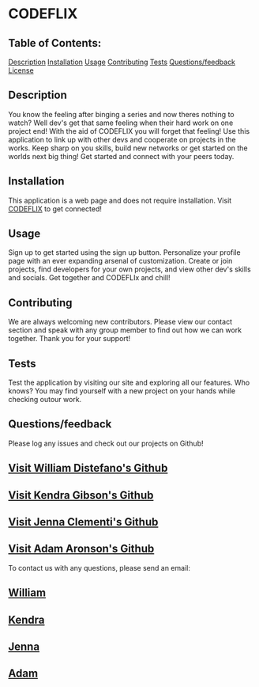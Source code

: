 # CODEFLIX
  
  ## Table of Contents:

  <a href="#Description">Description</a>
  <a href="#Installation">Installation</a>
  <a href="#Usage">Usage</a>
  <a href="#Contributing">Contributing</a>
  <a href="#Tests">Tests</a>
  <a href="#Questions/feedback">Questions/feedback</a>
  <a href="#License">License</a>


  ## Description
  
  You know the feeling after binging a series and now theres nothing to watch?  Well dev's get that same feeling when their hard work on one project end!  With the aid of CODEFLIX you will forget that feeling!  Use this application to link up with other devs and cooperate on projects in the works.  Keep sharp on you skills, build new networks or get started on the worlds next big thing!  Get started and connect with your peers today.
  
  ## Installation
  
  This application is a web page and does not require installation.  Visit <a href="https://codeflix-final.herokuapp.com">CODEFLIX</a> to get connected!

  ## Usage

  Sign up to get started using the sign up button.  Personalize your profile page with an ever expanding arsenal of customization.  Create or join projects, find developers for your own projects, and view other dev's skills and socials.  Get together and CODEFLIx and chill!
  
  ## Contributing
  
  We are always welcoming new contributors.  Please view our contact section and speak with any group member to find out how we can work together.  Thank you for your support!

  ## Tests

  Test the application by visiting our site and exploring all our features.  Who knows?  You may find yourself with a new project on your hands while checking outour work.

  ## Questions/feedback

  Please log any issues and check out our projects on Github!  

  ## <a href='https://github.com/Wdiste'>Visit William Distefano's Github</a>  
  ## <a href='https://github.com/kendrameda'>Visit Kendra Gibson's Github</a>  
  ## <a href='https://github.com/jennahopeclem'>Visit Jenna Clementi's Github</a>  
  ## <a href='https://github.com/aronson333'>Visit Adam Aronson's Github</a>  

  To contact us with any questions, please send an email: 

  ## <a href="mailto:wdiste49@gmail.com?subject=Feedback&body=Message)">William</a>  
  ## <a href="mailto:gibsoken@gmail.com?subject=Feedback&body=Message)">Kendra</a>  
  ## <a href="mailto:jennahopeclem@gmail.com?subject=Feedback&body=Message)">Jenna</a>  
  ## <a href="mailto:adam.aronson333@gmail.com?subject=Feedback&body=Message)">Adam</a>  